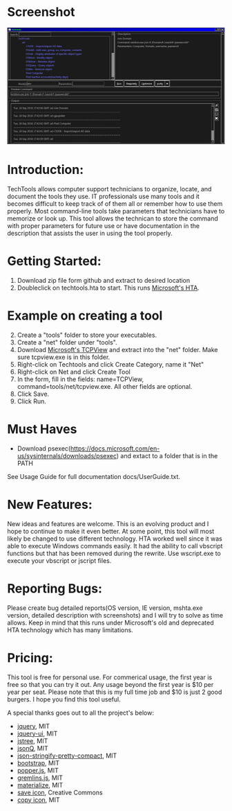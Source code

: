 # Screenshot
![screenshot](docs/capture.png)

# Introduction:
TechTools allows computer support technicians to organize, locate, and document the tools they use. IT professionals use many tools and it becomes difficult to keep track of of them all or remember how to use them properly. Most command-line tools take parameters that technicians have to memorize or look up. This tool allows the technican to store the command with proper parameters for future use or have documentation in the description that assists the user in using the tool properly.

# Getting Started:
1. Download zip file form github and extract to desired location
2. Doubleclick on techtools.hta to start. This runs [Microsoft's HTA](https://en.wikipedia.org/wiki/HTML_Application).

# Example on creating a tool
2. Create a "tools" folder to store your executables.
3. Create a "net" folder under "tools".
4. Download [Microsoft's TCPView](https://docs.microsoft.com/en-us/sysinternals/downloads/tcpview) and extract into the "net" folder. Make sure tcpview.exe is in this folder.
5. Right-click on Techtools and click Create Category, name it "Net"
6. Right-click on Net and click Create Tool
7. In the form, fill in the fields: name=TCPView, command=tools/net/tcpview.exe. All other fields are optional.
8. Click Save.
9. Click Run.

# Must Haves
* Download psexec(https://docs.microsoft.com/en-us/sysinternals/downloads/psexec) and extact to a folder that is in the PATH

See Usage Guide for full documentation docs/UserGuide.txt.

# New Features:
New ideas and features are welcome. This is an evolving product and I hope to continue to make it even better. At some point, this tool will most likely be changed to use different technology. HTA worked well since it was able to execute Windows commands easily. It had the ability to call vbscript functions but that has been removed during the rewrite. Use wscript.exe to execute your vbscript or jscript files.

# Reporting Bugs:
Please create bug detailed reports(OS version, IE version, mshta.exe version, detailed description with screenshots) and I will try to solve as time allows. Keep in mind that this runs under Microsoft's old and deprecated HTA technology which has many limitations.

# Pricing:
This tool is free for personal use. For commerical usage, the first year is free so that you can try it out. Any usage beyond the first year is $10 per year per seat. Please note that this is my full time job and $10 is just 2 good burgers. I hope you find this tool useful.

A special thanks goes out to all the project's below:
* [jquery](http://jquery.com), MIT
* [jquery-ui](https://jqueryui.com), MIT
* [jstree](https://www.jstree.com/), MIT
* [jsonQ](https://github.com/s-yadav/jsonQ), MIT
* [json-stringify-pretty-compact](https://github.com/lydell/json-stringify-pretty-compact), MIT
* [bootstrap](https://getbootstrap.com/), MIT
* [popper.js](https://github.com/FezVrasta/popper.js/), MIT
* [gremlins.js](https://github.com/marmelab/gremlins.js), MIT
* [materialize](https://materializecss.com/), MIT
* [save icon](https://thenounproject.com/term/save/9016/), Creative Commons
* [copy icon](https://octicons.github.com), MIT
